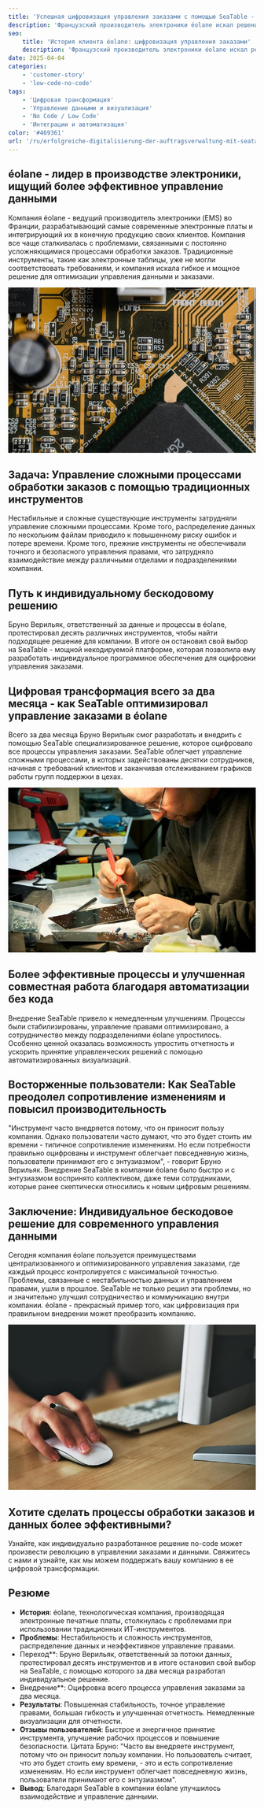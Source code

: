 ```yaml
---
title: 'Успешная цифровизация управления заказами с помощью SeaTable - пример использования от éolane'
description: 'Французский производитель электроники éolane искал решение, соответствующее требованиям GDPR, для своего все более сложного управления заказами. Они нашли SeaTable.'
seo:
    title: 'История клиента éolane: цифровизация управления заказами'
    description: 'Французский производитель электроники éolane искал решение, соответствующее требованиям GDPR, для своей все более сложной системы управления заказами'
date: 2025-04-04
categories:
    - 'customer-story'
    - 'low-code-no-code'
tags:
    - 'Цифровая трансформация'
    - 'Управление данными и визуализация'
    - 'No Code / Low Code'
    - 'Интеграции и автоматизация'
color: '#469361'
url: '/ru/erfolgreiche-digitalisierung-der-auftragsverwaltung-mit-seatable-ein-use-case-von-eolane'
---
```


## éolane - лидер в производстве электроники, ищущий более эффективное управление данными

Компания éolane - ведущий производитель электроники (EMS) во Франции, разрабатывающий самые современные электронные платы и интегрирующий их в конечную продукцию своих клиентов. Компания все чаще сталкивалась с проблемами, связанными с постоянно усложняющимися процессами обработки заказов. Традиционные инструменты, такие как электронные таблицы, уже не могли соответствовать требованиям, и компания искала гибкое и мощное решение для оптимизации управления данными и заказами.

![Печатные платы с рисунком от éolane](pexels-tima-miroshnichenko-6755080.jpg)

## Задача: Управление сложными процессами обработки заказов с помощью традиционных инструментов

Нестабильные и сложные существующие инструменты затрудняли управление сложными процессами. Кроме того, распределение данных по нескольким файлам приводило к повышенному риску ошибок и потере времени. Кроме того, прежние инструменты не обеспечивали точного и безопасного управления правами, что затрудняло взаимодействие между различными отделами и подразделениями компании.

## Путь к индивидуальному бескодовому решению

Бруно Верильяк, ответственный за данные и процессы в éolane, протестировал десять различных инструментов, чтобы найти подходящее решение для компании. В итоге он остановил свой выбор на SeaTable - мощной некодируемой платформе, которая позволила ему разработать индивидуальное программное обеспечение для оцифровки управления заказами.

## Цифровая трансформация всего за два месяца - как SeaTable оптимизировал управление заказами в éolane

Всего за два месяца Бруно Верильяк смог разработать и внедрить с помощью SeaTable специализированное решение, которое оцифровало все процессы управления заказами. SeaTable облегчает управление сложными процессами, в которых задействованы десятки сотрудников, начиная с требований клиентов и заканчивая отслеживанием графиков работы групп поддержки в цехах.

![Работа над печатной платой от éolane](pexels-www-erzetich-com-2517330.jpg)

## Более эффективные процессы и улучшенная совместная работа благодаря автоматизации без кода

Внедрение SeaTable привело к немедленным улучшениям. Процессы были стабилизированы, управление правами оптимизировано, а сотрудничество между подразделениями éolane упростилось. Особенно ценной оказалась возможность упростить отчетность и ускорить принятие управленческих решений с помощью автоматизированных визуализаций.

## Восторженные пользователи: Как SeaTable преодолел сопротивление изменениям и повысил производительность

"Инструмент часто внедряется потому, что он приносит пользу компании. Однако пользователи часто думают, что это будет стоить им времени - типичное сопротивление изменениям. Но если потребности правильно оцифрованы и инструмент облегчает повседневную жизнь, пользователи принимают его с энтузиазмом", - говорит Бруно Верильяк. Внедрение SeaTable в компании éolane было быстро и с энтузиазмом воспринято коллективом, даже теми сотрудниками, которые ранее скептически относились к новым цифровым решениям.

## Заключение: Индивидуальное бескодовое решение для современного управления данными

Сегодня компания éolane пользуется преимуществами централизованного и оптимизированного управления заказами, где каждый процесс контролируется с максимальной точностью. Проблемы, связанные с нестабильностью данных и управлением правами, ушли в прошлое. SeaTable не только решил эти проблемы, но и значительно улучшил сотрудничество и коммуникацию внутри компании. éolane - прекрасный пример того, как цифровизация при правильном внедрении может преобразить компанию.

![Цифровое управление заказами с помощью SeaTable](pexels-vojtech-okenka-127162-392018.jpg)

## Хотите сделать процессы обработки заказов и данных более эффективными?

Узнайте, как индивидуально разработанное решение no-code может произвести революцию в управлении заказами и данными. Свяжитесь с нами и узнайте, как мы можем поддержать вашу компанию в ее цифровой трансформации.

## Резюме

- **История**: éolane, технологическая компания, производящая электронные печатные платы, столкнулась с проблемами при использовании традиционных ИТ-инструментов.
- **Проблемы**: Нестабильность и сложность инструментов, распределение данных и неэффективное управление правами.
- Переход\*\*: Бруно Верильяк, ответственный за потоки данных, протестировал десять инструментов и в итоге остановил свой выбор на SeaTable, с помощью которого за два месяца разработал индивидуальное решение.
- Внедрение\*\*: Оцифровка всего процесса управления заказами за два месяца.
- **Результаты**: Повышенная стабильность, точное управление правами, большая гибкость и улучшенная отчетность. Немедленные визуализации для отчетности.
- **Отзывы пользователей**: Быстрое и энергичное принятие инструмента, улучшение рабочих процессов и повышение безопасности. Цитата Бруно: "Часто вы внедряете инструмент, потому что он приносит пользу компании. Но пользователь считает, что это будет стоить ему времени, - это и есть сопротивление изменениям. Но если инструмент облегчает повседневную жизнь, пользователи принимают его с энтузиазмом".
- **Вывод**: Благодаря SeaTable в компании éolane улучшилось взаимодействие и управление данными.

